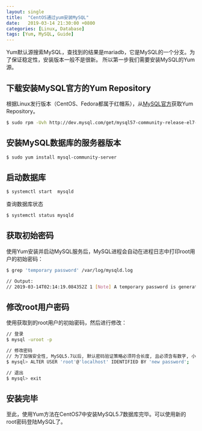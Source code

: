 ```yaml
---
layout: single
title:  "CentOS通过yum安装MySQL"
date:   2019-03-14 21:30:00 +0800
categories: [Linux, Database]
tags: [Yum, MySQL, Guide]
---
```


Yum默认源搜索MySQL，查找到的结果是mariadb，它是MySQL的一个分支。为了保证稳定性，安装版本一般不是很新。
所以第一步我们需要安装MySQL的Yum源。

## 下载安装MySQL官方的Yum Repository
根据Linux发行版本（CentOS、Fedora都属于红帽系），从[MySQL官方](http://dev.mysql.com/downloads/repo/yum/)获取Yum Repository。

```bash
$ sudo rpm -Uvh http://dev.mysql.com/get/mysql57-community-release-el7-7.noarch.rpm
```

## 安装MySQL数据库的服务器版本
```bash
$ sudo yum install mysql-community-server
```

## 启动数据库

```bash
$ systemctl start  mysqld
```

查询数据库状态
```bash
$ systemctl status mysqld
```

## 获取初始密码

使用Yum安装并启动MySQL服务后，MySQL进程会自动在进程日志中打印root用户的初始密码：
```bash
$ grep 'temporary password' /var/log/mysqld.log 

// Output:
// 2019-03-14T02:14:19.084352Z 1 [Note] A temporary password is generated for root@localhost: G8g-0+w/daL1

```

## 修改root用户密码

使用获取到的root用户的初始密码，然后进行修改：

```bash
// 登录
$ mysql -uroot -p

// 修改密码 
// 为了加强安全性, MySQL5.7以后, 默认密码验证策略必须符合长度, 且必须含有数字, 小写或大写字母, 特殊字符
$ mysql> ALTER USER 'root'@'localhost' IDENTIFIED BY 'new password';

// 退出
$ mysql> exit
```

## 安装完毕

至此，使用Yum方法在CentOS7中安装MySQL5.7数据库完毕。可以使用新的root密码登陆MySQL了。
